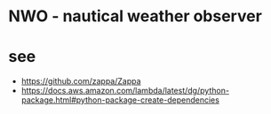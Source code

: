 # NWO - nautical weather observer


# see
* https://github.com/zappa/Zappa
* https://docs.aws.amazon.com/lambda/latest/dg/python-package.html#python-package-create-dependencies

